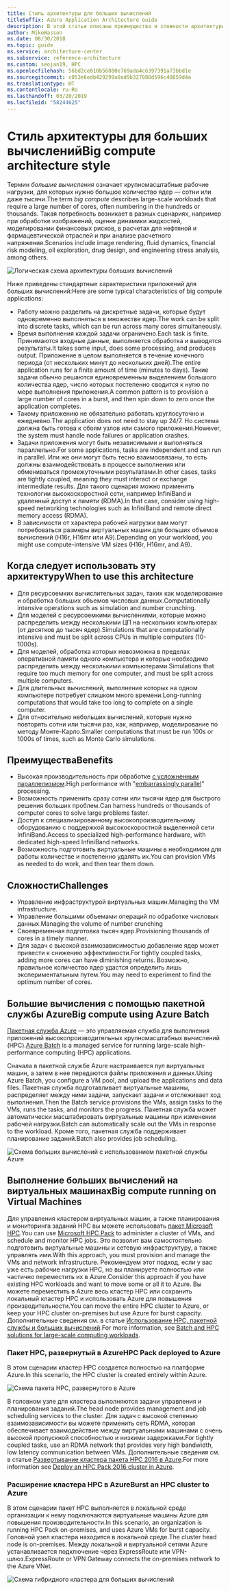 ```yaml
---
title: Стиль архитектуры для больших вычислений
titleSuffix: Azure Application Architecture Guide
description: В этой статье описаны преимущества и сложности архитектуры больших вычислений в Azure, а также содержатся рекомендации по ее разработке.
author: MikeWasson
ms.date: 08/30/2018
ms.topic: guide
ms.service: architecture-center
ms.subservice: reference-architecture
ms.custom: seojan19, HPC
ms.openlocfilehash: 56bd2ce010b56880e769ada4c6397391a73bbd1e
ms.sourcegitcommit: c053e6edb429299a0ad9b327888d596c48859d4a
ms.translationtype: HT
ms.contentlocale: ru-RU
ms.lasthandoff: 03/20/2019
ms.locfileid: "58244625"
---
```

# <a name="big-compute-architecture-style"></a><span data-ttu-id="92589-103">Стиль архитектуры для больших вычислений</span><span class="sxs-lookup"><span data-stu-id="92589-103">Big compute architecture style</span></span>

<span data-ttu-id="92589-104">Термин *большие вычисления* означает крупномасштабные рабочие нагрузки, для которых нужно большое количество ядер — сотни или даже тысячи.</span><span class="sxs-lookup"><span data-stu-id="92589-104">The term *big compute* describes large-scale workloads that require a large number of cores, often numbering in the hundreds or thousands.</span></span> <span data-ttu-id="92589-105">Такая потребность возникает в разных сценариях, например при обработке изображений, оценке динамики жидкостей, моделировании финансовых рисков, в расчетах для нефтяной и фармацевтической отраслей и при анализе расчетного напряжения.</span><span class="sxs-lookup"><span data-stu-id="92589-105">Scenarios include image rendering, fluid dynamics, financial risk modeling, oil exploration, drug design, and engineering stress analysis, among others.</span></span>

![Логическая схема архитектуры больших вычислений](./images/big-compute-logical.png)

<span data-ttu-id="92589-107">Ниже приведены стандартные характеристики приложений для больших вычислений:</span><span class="sxs-lookup"><span data-stu-id="92589-107">Here are some typical characteristics of big compute applications:</span></span>

- <span data-ttu-id="92589-108">Работу можно разделить на дискретные задачи, которые будут одновременно выполняться в множестве ядер.</span><span class="sxs-lookup"><span data-stu-id="92589-108">The work can be split into discrete tasks, which can be run across many cores simultaneously.</span></span>
- <span data-ttu-id="92589-109">Время выполнения каждой задачи ограничено.</span><span class="sxs-lookup"><span data-stu-id="92589-109">Each task is finite.</span></span> <span data-ttu-id="92589-110">Принимаются входные данные, выполняется обработка и выводятся результаты.</span><span class="sxs-lookup"><span data-stu-id="92589-110">It takes some input, does some processing, and produces output.</span></span> <span data-ttu-id="92589-111">Приложение в целом выполняется в течение конечного периода (от нескольких минут до нескольких дней).</span><span class="sxs-lookup"><span data-stu-id="92589-111">The entire application runs for a finite amount of time (minutes to days).</span></span> <span data-ttu-id="92589-112">Такие задачи обычно решаются единовременным выделением большого количества ядер, число которых постепенно сводится к нулю по мере выполнения приложения.</span><span class="sxs-lookup"><span data-stu-id="92589-112">A common pattern is to provision a large number of cores in a burst, and then spin down to zero once the application completes.</span></span>
- <span data-ttu-id="92589-113">Такому приложению не обязательно работать круглосуточно и ежедневно.</span><span class="sxs-lookup"><span data-stu-id="92589-113">The application does not need to stay up 24/7.</span></span> <span data-ttu-id="92589-114">Но система должна быть готова к сбоям узлов или самого приложения.</span><span class="sxs-lookup"><span data-stu-id="92589-114">However, the system must handle node failures or application crashes.</span></span>
- <span data-ttu-id="92589-115">Задачи приложения могут быть независимыми и выполняться параллельно.</span><span class="sxs-lookup"><span data-stu-id="92589-115">For some applications, tasks are independent and can run in parallel.</span></span> <span data-ttu-id="92589-116">Или же они могут быть тесно взаимосвязаны, то есть должны взаимодействовать в процессе выполнения или обмениваться промежуточными результатами.</span><span class="sxs-lookup"><span data-stu-id="92589-116">In other cases, tasks are tightly coupled, meaning they must interact or exchange intermediate results.</span></span> <span data-ttu-id="92589-117">Для такого сценария можно применить технологии высокоскоростной сети, например InfiniBand и удаленный доступ к памяти (RDMA).</span><span class="sxs-lookup"><span data-stu-id="92589-117">In that case, consider using high-speed networking technologies such as InfiniBand and remote direct memory access (RDMA).</span></span>
- <span data-ttu-id="92589-118">В зависимости от характера рабочей нагрузки вам могут потребоваться размеры виртуальных машин для больших объемов вычислений (H16r, H16mr или A9).</span><span class="sxs-lookup"><span data-stu-id="92589-118">Depending on your workload, you might use compute-intensive VM sizes (H16r, H16mr, and A9).</span></span>

## <a name="when-to-use-this-architecture"></a><span data-ttu-id="92589-119">Когда следует использовать эту архитектуру</span><span class="sxs-lookup"><span data-stu-id="92589-119">When to use this architecture</span></span>

- <span data-ttu-id="92589-120">Для ресурсоемких вычислительных задач, таких как моделирование и обработка больших объемов числовых данных.</span><span class="sxs-lookup"><span data-stu-id="92589-120">Computationally intensive operations such as simulation and number crunching.</span></span>
- <span data-ttu-id="92589-121">Для моделей с ресурсоемкими вычислениями, которые можно распределить между несколькими ЦП на нескольких компьютерах (от десятков до тысяч ядер).</span><span class="sxs-lookup"><span data-stu-id="92589-121">Simulations that are computationally intensive and must be split across CPUs in multiple computers (10-1000s).</span></span>
- <span data-ttu-id="92589-122">Для моделей, обработка которых невозможна в пределах оперативной памяти одного компьютера и которые необходимо распределить между несколькими компьютерами.</span><span class="sxs-lookup"><span data-stu-id="92589-122">Simulations that require too much memory for one computer, and must be split across multiple computers.</span></span>
- <span data-ttu-id="92589-123">Для длительных вычислений, выполнение которых на одном компьютере потребует слишком много времени.</span><span class="sxs-lookup"><span data-stu-id="92589-123">Long-running computations that would take too long to complete on a single computer.</span></span>
- <span data-ttu-id="92589-124">Для относительно небольших вычислений, которые нужно повторять сотни или тысячи раз, как, например, моделирование по методу Монте-Карло.</span><span class="sxs-lookup"><span data-stu-id="92589-124">Smaller computations that must be run 100s or 1000s of times, such as Monte Carlo simulations.</span></span>

## <a name="benefits"></a><span data-ttu-id="92589-125">Преимущества</span><span class="sxs-lookup"><span data-stu-id="92589-125">Benefits</span></span>

- <span data-ttu-id="92589-126">Высокая производительность при обработке [с усложненным параллелизмом][embarrassingly-parallel].</span><span class="sxs-lookup"><span data-stu-id="92589-126">High performance with "[embarrassingly parallel][embarrassingly-parallel]" processing.</span></span>
- <span data-ttu-id="92589-127">Возможность применить сразу сотни или тысячи ядер для быстрого решения больших проблем.</span><span class="sxs-lookup"><span data-stu-id="92589-127">Can harness hundreds or thousands of computer cores to solve large problems faster.</span></span>
- <span data-ttu-id="92589-128">Доступ к специализированному высокопроизводительному оборудованию с поддержкой высокоскоростной выделенной сети InfiniBand.</span><span class="sxs-lookup"><span data-stu-id="92589-128">Access to specialized high-performance hardware, with dedicated high-speed InfiniBand networks.</span></span>
- <span data-ttu-id="92589-129">Возможность подготовить виртуальные машины в необходимом для работы количестве и постепенно удалять их.</span><span class="sxs-lookup"><span data-stu-id="92589-129">You can provision VMs as needed to do work, and then tear them down.</span></span>

## <a name="challenges"></a><span data-ttu-id="92589-130">Сложности</span><span class="sxs-lookup"><span data-stu-id="92589-130">Challenges</span></span>

- <span data-ttu-id="92589-131">Управление инфраструктурой виртуальных машин.</span><span class="sxs-lookup"><span data-stu-id="92589-131">Managing the VM infrastructure.</span></span>
- <span data-ttu-id="92589-132">Управление большими объемами операций по обработке числовых данных.</span><span class="sxs-lookup"><span data-stu-id="92589-132">Managing the volume of number crunching</span></span>
- <span data-ttu-id="92589-133">Своевременная подготовка тысяч ядер.</span><span class="sxs-lookup"><span data-stu-id="92589-133">Provisioning thousands of cores in a timely manner.</span></span>
- <span data-ttu-id="92589-134">Для задач с высокой взаимозависимостью добавление ядер может привести к снижению эффективности.</span><span class="sxs-lookup"><span data-stu-id="92589-134">For tightly coupled tasks, adding more cores can have diminishing returns.</span></span> <span data-ttu-id="92589-135">Возможно, правильное количество ядер удастся определить лишь экспериментальным путем.</span><span class="sxs-lookup"><span data-stu-id="92589-135">You may need to experiment to find the optimum number of cores.</span></span>

## <a name="big-compute-using-azure-batch"></a><span data-ttu-id="92589-136">Большие вычисления с помощью пакетной службы Azure</span><span class="sxs-lookup"><span data-stu-id="92589-136">Big compute using Azure Batch</span></span>

<span data-ttu-id="92589-137">[Пакетная служба Azure][batch] — это управляемая служба для выполнения приложений высокопроизводительных крупномасштабных вычислений (HPC).</span><span class="sxs-lookup"><span data-stu-id="92589-137">[Azure Batch][batch] is a managed service for running large-scale high-performance computing (HPC) applications.</span></span>

<span data-ttu-id="92589-138">Сначала в пакетной службе Azure настраивается пул виртуальных машин, а затем в нее передаются файлы приложения и данных.</span><span class="sxs-lookup"><span data-stu-id="92589-138">Using Azure Batch, you configure a VM pool, and upload the applications and data files.</span></span> <span data-ttu-id="92589-139">Пакетная служба подготавливает виртуальные машины, распределяет между ними задачи, запускает задачи и отслеживает ход выполнения.</span><span class="sxs-lookup"><span data-stu-id="92589-139">Then the Batch service provisions the VMs, assign tasks to the VMs, runs the tasks, and monitors the progress.</span></span> <span data-ttu-id="92589-140">Пакетная служба может автоматически масштабировать виртуальные машины при изменении рабочей нагрузки.</span><span class="sxs-lookup"><span data-stu-id="92589-140">Batch can automatically scale out the VMs in response to the workload.</span></span> <span data-ttu-id="92589-141">Кроме того, пакетная служба поддерживает планирование заданий.</span><span class="sxs-lookup"><span data-stu-id="92589-141">Batch also provides job scheduling.</span></span>

![Схема больших вычислений с использованием пакетной службы Azure](./images/big-compute-batch.png)

## <a name="big-compute-running-on-virtual-machines"></a><span data-ttu-id="92589-143">Выполнение больших вычислений на виртуальных машинах</span><span class="sxs-lookup"><span data-stu-id="92589-143">Big compute running on Virtual Machines</span></span>

<span data-ttu-id="92589-144">Для управления кластером виртуальных машин, а также планирования и мониторинга заданий HPC вы можете использовать [пакет Microsoft HPC][hpc-pack].</span><span class="sxs-lookup"><span data-stu-id="92589-144">You can use [Microsoft HPC Pack][hpc-pack] to administer a cluster of VMs, and schedule and monitor HPC jobs.</span></span> <span data-ttu-id="92589-145">Это позволит вам самостоятельно подготовить виртуальные машины и сетевую инфраструктуру, а также управлять ими.</span><span class="sxs-lookup"><span data-stu-id="92589-145">With this approach, you must provision and manage the VMs and network infrastructure.</span></span> <span data-ttu-id="92589-146">Рекомендуем этот подход, если у вас уже есть рабочие нагрузки HPC, но вы планируете полностью или частично переместить их в Azure.</span><span class="sxs-lookup"><span data-stu-id="92589-146">Consider this approach if you have existing HPC workloads and want to move some or all it to Azure.</span></span> <span data-ttu-id="92589-147">Вы можете переместить в Azure весь кластер HPC или сохранить локальный кластер HPC и использовать Azure для повышения производительности.</span><span class="sxs-lookup"><span data-stu-id="92589-147">You can move the entire HPC cluster to Azure, or keep your HPC cluster on-premises but use Azure for burst capacity.</span></span> <span data-ttu-id="92589-148">Дополнительные сведения см. в статье [Использование HPC, пакетной службы и больших вычислений][batch-hpc-solutions].</span><span class="sxs-lookup"><span data-stu-id="92589-148">For more information, see [Batch and HPC solutions for large-scale computing workloads][batch-hpc-solutions].</span></span>

### <a name="hpc-pack-deployed-to-azure"></a><span data-ttu-id="92589-149">Пакет HPC, развернутый в Azure</span><span class="sxs-lookup"><span data-stu-id="92589-149">HPC Pack deployed to Azure</span></span>

<span data-ttu-id="92589-150">В этом сценарии кластер HPC создается полностью на платформе Azure.</span><span class="sxs-lookup"><span data-stu-id="92589-150">In this scenario, the HPC cluster is created entirely within Azure.</span></span>

![Схема пакета HPC, развернутого в Azure](./images/big-compute-iaas.png)

<span data-ttu-id="92589-152">В головном узле для кластера выполняются задачи управления и планирования заданий.</span><span class="sxs-lookup"><span data-stu-id="92589-152">The head node provides management and job scheduling services to the cluster.</span></span> <span data-ttu-id="92589-153">Для задач с высокой степенью взаимозависимости вы можете применить сеть RDMA, которая обеспечивает взаимодействие между виртуальными машинами с очень высокой пропускной способностью и низкими задержками.</span><span class="sxs-lookup"><span data-stu-id="92589-153">For tightly coupled tasks, use an RDMA network that provides very high bandwidth, low latency communication between VMs.</span></span> <span data-ttu-id="92589-154">Дополнительные сведения см. в статье [Развертывание кластера пакета HPC 2016 в Azure][deploy-hpc-azure].</span><span class="sxs-lookup"><span data-stu-id="92589-154">For more information see [Deploy an HPC Pack 2016 cluster in Azure][deploy-hpc-azure].</span></span>

### <a name="burst-an-hpc-cluster-to-azure"></a><span data-ttu-id="92589-155">Расширение кластера HPC в Azure</span><span class="sxs-lookup"><span data-stu-id="92589-155">Burst an HPC cluster to Azure</span></span>

<span data-ttu-id="92589-156">В этом сценарии пакет HPC выполняется в локальной среде организации к нему подключаются виртуальные машины Azure для повышения производительности.</span><span class="sxs-lookup"><span data-stu-id="92589-156">In this scenario, an organization is running HPC Pack on-premises, and uses Azure VMs for burst capacity.</span></span> <span data-ttu-id="92589-157">Головной узел кластера находится в локальной среде.</span><span class="sxs-lookup"><span data-stu-id="92589-157">The cluster head node is on-premises.</span></span> <span data-ttu-id="92589-158">Между локальной и виртуальной сетями Azure устанавливается подключение через ExpressRoute или VPN-шлюз.</span><span class="sxs-lookup"><span data-stu-id="92589-158">ExpressRoute or VPN Gateway connects the on-premises network to the Azure VNet.</span></span>

![Схема гибридного кластера для больших вычислений](./images/big-compute-hybrid.png)

<!-- links -->

[batch]: /azure/batch/
[batch-hpc-solutions]: /azure/batch/batch-hpc-solutions
[deploy-hpc-azure]: /azure/virtual-machines/windows/hpcpack-2016-cluster
[embarrassingly-parallel]: https://en.wikipedia.org/wiki/Embarrassingly_parallel
[hpc-pack]: https://technet.microsoft.com/library/cc514029

